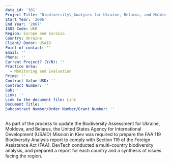 ```yaml
---
data_id: '381'
Project Title: "Biodiversity\_Analyses for Ukraine, Belarus, and Moldova"
Start Year: '2006'
End Year: '2007'
ISO3 Code: UKR
Region: Europe and Eurasia
Country: Ukraine
Client/ Donor: USAID
Point of contact: ''
Email: ''
Phone: ''
Current Project? (Y/N): ''
Practice Area:
  - Monitoring and Evaluation
Prime: ''
Contract Value USD: ''
Contract Number: ''
Sub: ''
Link: ''
Link to the document file: Link
Document Title: ''
Subcontract Number/Order Number/Grant Number: ''
---
```

As part of the process to update the Biodiversity Assessment for Ukraine, Moldova, and Belarus, the United States Agency for International Development (USAID) Mission in Kiev was required to prepare the FAA 119 Biodiversity Analysis report to comply with Section 119 of the Foreign Assistance Act (FAA). DevTech conducted a multi-country biodiversity analysis, and prepared a report for each country and a synthesis of issues facing the region.